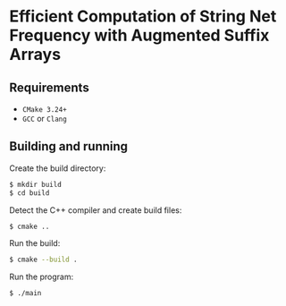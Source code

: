 # Efficient Computation of String Net Frequency with Augmented Suffix Arrays


## Requirements
* `CMake 3.24+`
* `GCC` or `Clang`


## Building and running

Create the build directory:
```sh
$ mkdir build 
$ cd build
```

Detect the C++ compiler and create build files:
```sh
$ cmake ..
```

Run the build:
```sh
$ cmake --build .
```

Run the program:
```sh
$ ./main
```
